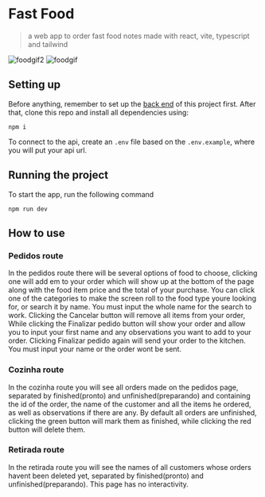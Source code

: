 # Fast Food

> a web app to order fast food notes made with react, vite, typescript and tailwind

![foodgif2](https://github.com/duanzin/fast_food-front/assets/115566934/531831c8-518c-43f0-bffb-a6272791e4d8)
![foodgif](https://github.com/duanzin/fast_food-front/assets/115566934/07f59c1c-6f9e-4bb8-b19f-bc3baf67d019)


## Setting up

Before anything, remember to set up the [back end](https://github.com/duanzin/fast_food-api) of this project first. After that, clone this repo and install all dependencies using:
```
npm i
```
To connect to the api, create an `.env` file based on the `.env.example`, where you will put your api url.

## Running the project

To start the app, run the following command

```
npm run dev
```
## How to use
### Pedidos route

In the pedidos route there will be several options of food to choose, clicking one will add em to your order which will show up at the bottom of the page along with the food item price and the total of your purchase.
You can click one of the categories to make the screen roll to the food type youre looking for, or search it by name. You must input the whole name for the search to work.
Clicking the Cancelar button will remove all items from your order, While clicking the Finalizar pedido button will show your order and allow you to input your first name and any observations you want to add to your order. Clicking Finalizar pedido again will send your order to the kitchen. You must input your name or the order wont be sent.

### Cozinha route

In the cozinha route you will see all orders made on the pedidos page, separated by finished(pronto) and unfinished(preparando) and containing the id of the order, the name of the customer and all the items he ordered, as well as observations if there are any. By default all orders are unfinished, clicking the green button will mark them as finished, while clicking the red button will delete them.

### Retirada route

In the retirada route you will see the names of all customers whose orders havent been deleted yet, separated by finished(pronto) and unfinished(preparando). This page has no interactivity.
